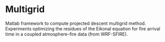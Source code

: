 # Multigrid

Matlab framework to compute projected descent multigrid method. Experiments optimizing the residues of the Eikonal equation for fire arrival time in a coupled atmosphere-fire data (from WRF-SFIRE).
